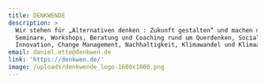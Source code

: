 ```yaml
---
title: DENKWENDE
description: >
  Wir stehen für „Alternativen denken : Zukunft gestalten“ und machen mit Euch
  Seminare, Workshops, Beratung und Coaching rund um Querdenken, Social
  Innovation, Change Management, Nachhaltigkeit, Klimawandel und Klimaanpassung.
email: daniel.ette@denkwen.de
link: 'https://denkwen.de/'
image: /uploads/denkwende_logo-1600x1000.png
---
```


